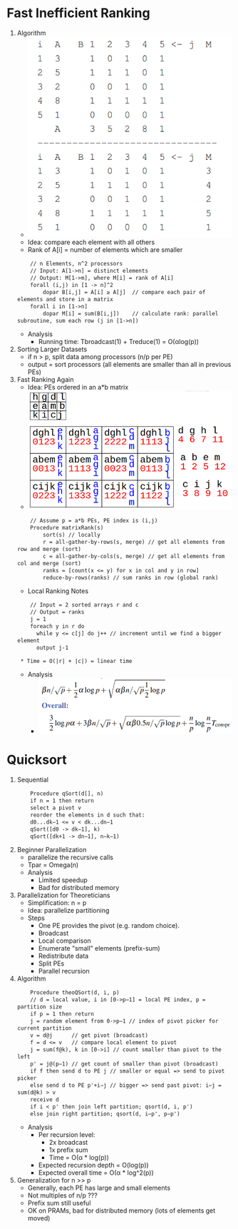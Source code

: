 # Fast Inefficient Ranking
1. Algorithm
    - ![image](images/fast_inefficient_ranking.png)
    - Idea: compare each element with all others
    - Rank of A[i] = number of elements which are smaller
    ```
        // n Elements, n^2 processors
        // Input: A[1->n] = distinct elements
        // Output: M[1->m], where M[i] = rank of A[i]
        forall (i,j) in [1 -> n]^2
            dopar B[i,j] = A[i] ≥ A[j]  // compare each pair of elements and store in a matrix
        forall i in [1->n]
            dopar M[i] = sum(B[i,j])    // calculate rank: parallel subroutine, sum each row (j in [1->n])
    ```
    - Analysis
        * Running time: Tbroadcast(1) + Treduce(1)  = O(αlog(p))
1. Sorting Larger Datasets
    - if n > p, split data among processors (n/p per PE)
    - output = sort processors (all elements are smaller than all in previous PEs)
1. Fast Ranking Again
    - Idea: PEs ordered in an a\*b matrix
    - ![image](images/matrix_rank.png)
    ```
        // Assume p = a*b PEs, PE index is (i,j)
        Procedure matrixRank(s)
            sort(s) // locally
            r = all-gather-by-rows(s, merge) // get all elements from row and merge (sort)
            c = all-gather-by-cols(s, merge) // get all elements from col and merge (sort)
            ranks = [count(x <= y) for x in col and y in row]
            reduce-by-rows(ranks) // sum ranks in row (global rank)
    ```
    - Local Ranking Notes
    ```
        // Input = 2 sorted arrays r and c
        // Output = ranks
        j = 1
        foreach y in r do
          while y <= c[j] do j++ // increment until we find a bigger element
          output j-1
    ```
        * Time = O(|r| + |c|) = linear time
    - Analysis
        * ![image](images/matrix_rank_analysis.png)



# Quicksort
1. Sequential
    ```
        Procedure qSort(d[], n)
        if n = 1 then return
        select a pivot v
        reorder the elements in d such that:
        d0...dk−1 <= v < dk...dn−1
        qSort([d0 -> dk−1], k)
        qSort([dk+1 -> dn−1], n−k−1)
    ```
1. Beginner Parallelization
    - parallelize the recursive calls
    - Tpar = Omega(n)
    - Analysis
        * Limited speedup
        * Bad for distributed memory
1. Parallelization for Theoreticians
    - Simplification: n = p
    - Idea: parallelize partitioning
    - Steps
        * One PE provides the pivot (e.g. random choice).
        * Broadcast
        * Local comparison
        * Enumerate "small" elements (prefix-sum)
        * Redistribute data
        * Split PEs
        * Parallel recursion
1. Algorithm
    ```
        Procedure theoQSort(d, i, p)
        // d = local value, i in [0->p−1] = local PE index, p = partition size
        if p = 1 then return
        j = random element from 0->p−1 // index of pivot picker for current partition
        v = d@j      // get pivot (broadcast)
        f = d <= v   // compare local element to pivot
        j = sum(f@k), k in [0->i] // count smaller than pivot to the left
        p' = j@(p−1) // get count of smaller than pivot (broadcast)
        if f then send d to PE j // smaller or equal => send to pivot picker
        else send d to PE p'+i−j // bigger => send past pivot: i−j = sum(d@k) > v
        receive d
        if i < p' then join left partition; qsort(d, i, p')
        else join right partition; qsort(d, i−p', p−p')
    ```
    - Analysis
        * Per recursion level:
            + 2x broadcast
            + 1x prefix sum
            + Time = O(α * log(p))
        * Expected recursion depth = O(log(p))
        * Expected overall time = O(α * log^2(p))
1. Generalization for n >> p
    - Generally, each PE has large and small elements
    - Not multiples of n/p ???
    - Prefix sum still useful
    - OK on PRAMs, bad for distributed memory (lots of elements get moved)
